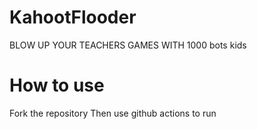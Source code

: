 # KahootFlooder
BLOW UP YOUR TEACHERS GAMES WITH 1000 bots kids


# How to use
Fork the repository
Then use github actions to run
